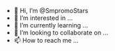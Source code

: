 - 👋 Hi, I’m @SmpromoStars
- 👀 I’m interested in ...
- 🌱 I’m currently learning ...
- 💞️ I’m looking to collaborate on ...
- 📫 How to reach me ...

<!---
SmpromoStars/SmpromoStars is a ✨ special ✨ repository because its `README.md` (this file) appears on your GitHub profile.
You can click the Preview link to take a look at your changes.
--->
